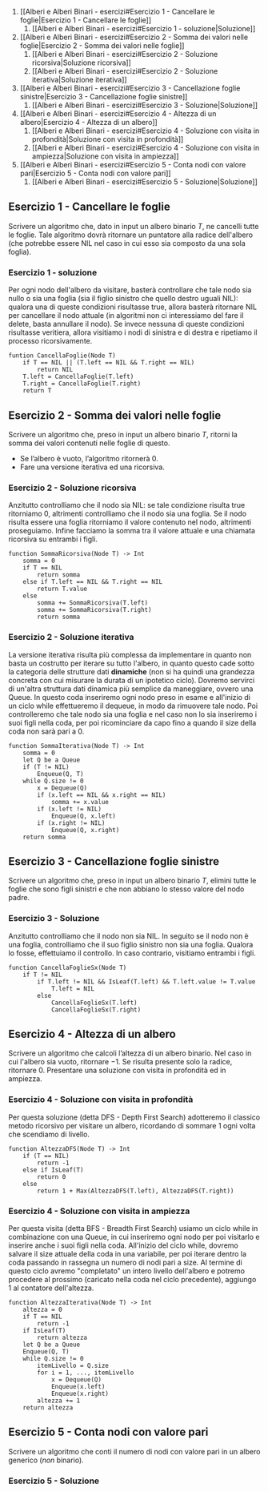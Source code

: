 1. [[Alberi e Alberi Binari - esercizi#Esercizio 1 - Cancellare le foglie|Esercizio 1 - Cancellare le foglie]]
	1. [[Alberi e Alberi Binari - esercizi#Esercizio 1 - soluzione|Soluzione]]
2. [[Alberi e Alberi Binari - esercizi#Esercizio 2 - Somma dei valori nelle foglie|Esercizio 2 - Somma dei valori nelle foglie]]
	1. [[Alberi e Alberi Binari - esercizi#Esercizio 2 - Soluzione ricorsiva|Soluzione ricorsiva]]
	2. [[Alberi e Alberi Binari - esercizi#Esercizio 2 - Soluzione iterativa|Soluzione iterativa]]
3. [[Alberi e Alberi Binari - esercizi#Esercizio 3 - Cancellazione foglie sinistre|Esercizio 3 - Cancellazione foglie sinistre]]
	1. [[Alberi e Alberi Binari - esercizi#Esercizio 3 - Soluzione|Soluzione]]
4. [[Alberi e Alberi Binari - esercizi#Esercizio 4 - Altezza di un albero|Esercizio 4 - Altezza di un albero]]
	1. [[Alberi e Alberi Binari - esercizi#Esercizio 4 - Soluzione con visita in profondità|Soluzione con visita in profondità]]
	2. [[Alberi e Alberi Binari - esercizi#Esercizio 4 - Soluzione con visita in ampiezza|Soluzione con visita in ampiezza]]
5. [[Alberi e Alberi Binari - esercizi#Esercizio 5 - Conta nodi con valore pari|Esercizio 5 - Conta nodi con valore pari]]
	1. [[Alberi e Alberi Binari - esercizi#Esercizio 5 - Soluzione|Soluzione]]
## Esercizio 1 - Cancellare le foglie
Scrivere un algoritmo che, dato in input un albero binario $T$, ne cancelli tutte le foglie. Tale algoritmo dovrà ritornare un puntatore alla radice dell'albero (che potrebbe essere $\text{NIL}$ nel caso in cui esso sia composto da una sola foglia).
### Esercizio 1 - soluzione
Per ogni nodo dell'albero da visitare, basterà controllare che tale nodo sia nullo o sia una foglia (sia il figlio sinistro che quello destro uguali $\text{NIL}$): qualora una di queste condizioni risultasse $\text{true}$, allora basterà ritornare $\text{NIL}$ per cancellare il nodo attuale (in algoritmi non ci interessiamo del fare il $\text{delete}$, basta annullare il nodo).
Se invece nessuna di queste condizioni risultasse veritiera, allora visitiamo i nodi di sinistra e di destra e ripetiamo il processo ricorsivamente.
```pseudocodice
funtion CancellaFoglie(Node T)
	if T == NIL || (T.left == NIL && T.right == NIL)
		return NIL
	T.left = CancellaFoglie(T.left)
	T.right = CancellaFoglie(T.right)
	return T
```
## Esercizio 2 - Somma dei valori nelle foglie
Scrivere un algoritmo che, preso in input un albero binario $T$, ritorni la somma dei valori contenuti nelle foglie di questo.
- Se l’albero è vuoto, l’algoritmo ritornerà 0.
- Fare una versione iterativa ed una ricorsiva.
### Esercizio 2 - Soluzione ricorsiva
Anzitutto controlliamo che il nodo sia $\text{NIL}$: se tale condizione risulta $\text{true}$ ritorniamo 0, altrimenti controlliamo che il nodo sia una foglia. Se il nodo risulta essere una foglia ritorniamo il valore contenuto nel nodo, altrimenti proseguiamo.
Infine facciamo la somma tra il valore attuale e una chiamata ricorsiva su entrambi i figli.
```pseudocodice
function SommaRicorsiva(Node T) -> Int
	somma = 0
	if T == NIL
		return somma
	else if T.left == NIL && T.right == NIL
		return T.value
	else
		somma += SommaRicorsiva(T.left)
		somma += SommaRicorsiva(T.right)
		return somma
```
### Esercizio 2 - Soluzione iterativa
La versione iterativa risulta più complessa da implementare in quanto non basta un costrutto per iterare su tutto l'albero, in quanto questo cade sotto la categoria delle strutture dati **dinamiche** (non si ha quindi una grandezza concreta con cui misurare la durata di un ipotetico ciclo).
Dovremo servirci di un'altra struttura dati dinamica più semplice da maneggiare, ovvero una $\text{Queue}$.
In questo coda inseriremo ogni nodo preso in esame e all'inizio di un ciclo while effettueremo il dequeue, in modo da rimuovere tale nodo. Poi controlleremo che tale nodo sia una foglia e nel caso non lo sia inseriremo i suoi figli nella coda, per poi ricominciare da capo fino a quando il $\text{size}$ della coda non sarà pari a $0$.
```pseudocodice
function SommaIterativa(Node T) -> Int
	somma = 0
	let Q be a Queue
	if (T != NIL)
		Enqueue(Q, T)
	while Q.size != 0
		x = Dequeue(Q)
		if (x.left == NIL && x.right == NIL)
			somma += x.value
		if (x.left != NIL)
			Enqueue(Q, x.left)
		if (x.right != NIL)
			Enqueue(Q, x.right)
	return somma
```
## Esercizio 3 - Cancellazione foglie sinistre
Scrivere un algoritmo che, preso in input un albero binario $T$, elimini tutte le foglie che sono figli sinistri e che non abbiano lo stesso valore del nodo padre.
### Esercizio 3 - Soluzione
Anzitutto controlliamo che il nodo non sia $\text{NIL}$. In seguito se il nodo non è una foglia, controlliamo che il suo figlio sinistro non sia una foglia. Qualora lo fosse, effettuiamo il controllo. In caso contrario, visitiamo entrambi i figli.
```pseudocodice
function CancellaFoglieSx(Node T)
	if T != NIL
		if T.left != NIL && IsLeaf(T.left) && T.left.value != T.value
			T.left = NIL
		else
			CancellaFoglieSx(T.left)
			CancellaFoglieSx(T.right)
```
## Esercizio 4 - Altezza di un albero
Scrivere un algoritmo che calcoli l’altezza di un albero binario. Nel caso in cui l'albero sia vuoto, ritornare $-1$. Se risulta presente solo la radice, ritornare $0$.
Presentare una soluzione con visita in profondità ed in ampiezza.
### Esercizio 4 - Soluzione con visita in profondità
Per questa soluzione (detta $\text{DFS - Depth First Search}$) adotteremo il classico metodo ricorsivo per visitare un albero, ricordando di sommare $1$ ogni volta che scendiamo di livello.
```pseudocodice
function AltezzaDFS(Node T) -> Int
	if (T == NIL)
		return -1
	else if IsLeaf(T)
		return 0
	else
		return 1 + Max(AltezzaDFS(T.left), AltezzaDFS(T.right))
```
### Esercizio 4 - Soluzione con visita in ampiezza
Per questa visita (detta $\text{BFS - Breadth First Search}$) usiamo un ciclo while in combinazione con una $\text{Queue}$, in cui inseriremo ogni nodo per poi visitarlo e inserire anche i suoi figli nella coda.
All'inizio del ciclo while, dovremo salvare il size attuale della coda in una variabile, per poi iterare dentro la coda passando in rassegna un numero di nodi pari a size. Al termine di questo ciclo avremo "completato" un intero livello dell'albero e potremo procedere al prossimo (caricato nella coda nel ciclo precedente), aggiungo $1$ al contatore dell'altezza.
```pseudocodice
function AltezzaIterativa(Node T) -> Int
	altezza = 0
	if T == NIL
		return -1
	if IsLeaf(T)
		return altezza
	let Q be a Queue
	Enqueue(Q, T)
	while Q.size != 0
		itemLivello = Q.size
		for i = 1, ..., itemLivello
			x = Dequeue(Q)
			Enqueue(x.left)
			Enqueue(x.right)
		altezza += 1
	return altezza
```
## Esercizio 5 - Conta nodi con valore pari
Scrivere un algoritmo che conti il numero di nodi con valore pari in un albero generico (*non* binario).
### Esercizio 5 - Soluzione

